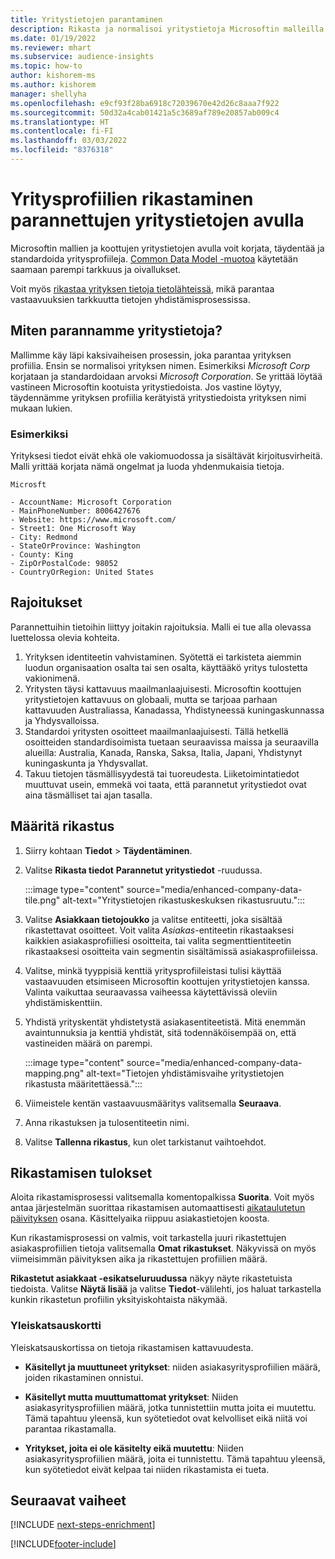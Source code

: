 ```yaml
---
title: Yritystietojen parantaminen
description: Rikasta ja normalisoi yritystietoja Microsoftin malleilla.
ms.date: 01/19/2022
ms.reviewer: mhart
ms.subservice: audience-insights
ms.topic: how-to
author: kishorem-ms
ms.author: kishorem
manager: shellyha
ms.openlocfilehash: e9cf93f28ba6918c72039670e42d26c8aaa7f922
ms.sourcegitcommit: 50d32a4cab01421a5c3689af789e20857ab009c4
ms.translationtype: HT
ms.contentlocale: fi-FI
ms.lasthandoff: 03/03/2022
ms.locfileid: "8376318"
---
```

# <a name="enrichment-of-company-profiles-with-enhanced-company-data"></a>Yritysprofiilien rikastaminen parannettujen yritystietojen avulla

Microsoftin mallien ja koottujen yritystietojen avulla voit korjata, täydentää ja standardoida yritysprofiileja. [Common Data Model -muotoa](/common-data-model/schema/core/applicationcommon/account) käytetään saamaan parempi tarkkuus ja oivallukset.

Voit myös [rikastaa yrityksen tietoja tietolähteissä](data-sources-enrichment.md), mikä parantaa vastaavuuksien tarkkuutta tietojen yhdistämisprosessissa. 

## <a name="how-we-enhance-company-data"></a>Miten parannamme yritystietoja?

Mallimme käy läpi kaksivaiheisen prosessin, joka parantaa yrityksen profiilia. Ensin se normalisoi yrityksen nimen. Esimerkiksi *Microsoft Corp* korjataan ja standardoidaan arvoksi *Microsoft Corporation*. Se yrittää löytää vastineen Microsoftin kootuista yritystiedoista. Jos vastine löytyy, täydennämme yrityksen profiilia kerätyistä yritystiedoista yrityksen nimi mukaan lukien.


### <a name="example"></a>Esimerkiksi

Yrityksesi tiedot eivät ehkä ole vakiomuodossa ja sisältävät kirjoitusvirheitä. Malli yrittää korjata nämä ongelmat ja luoda yhdenmukaisia tietoja.

```Input
Microsft
```

```Output
- AccountName: Microsoft Corporation
- MainPhoneNumber: 8006427676
- Website: https://www.microsoft.com/
- Street1: One Microsoft Way
- City: Redmond
- StateOrProvince: Washington
- County: King
- ZipOrPostalCode: 98052
- CountryOrRegion: United States
```

## <a name="limitations"></a>Rajoitukset

Parannettuihin tietoihin liittyy joitakin rajoituksia. Malli ei tue alla olevassa luettelossa olevia kohteita.

1.  Yrityksen identiteetin vahvistaminen. Syötettä ei tarkisteta aiemmin luodun organisaation osalta tai sen osalta, käyttääkö yritys tulostetta vakionimenä.
2.  Yritysten täysi kattavuus maailmanlaajuisesti. Microsoftin koottujen yritystietojen kattavuus on globaali, mutta se tarjoaa parhaan kattavuuden Australiassa, Kanadassa, Yhdistyneessä kuningaskunnassa ja Yhdysvalloissa.
3.  Standardoi yritysten osoitteet maailmanlaajuisesti. Tällä hetkellä osoitteiden standardisoimista tuetaan seuraavissa maissa ja seuraavilla alueilla: Australia, Kanada, Ranska, Saksa, Italia, Japani, Yhdistynyt kuningaskunta ja Yhdysvallat.
4.  Takuu tietojen täsmällisyydestä tai tuoreudesta. Liiketoimintatiedot muuttuvat usein, emmekä voi taata, että parannetut yritystiedot ovat aina täsmälliset tai ajan tasalla.

## <a name="configure-the-enrichment"></a>Määritä rikastus

1. Siirry kohtaan **Tiedot** > **Täydentäminen**.

1. Valitse **Rikasta tiedot** **Parannetut yritystiedot** -ruudussa.

   :::image type="content" source="media/enhanced-company-data-tile.png" alt-text="Yritystietojen rikastuskeskuksen rikastusruutu.":::

1. Valitse **Asiakkaan tietojoukko** ja valitse entiteetti, joka sisältää rikastettavat osoitteet. Voit valita *Asiakas*-entiteetin rikastaaksesi kaikkien asiakasprofiiliesi osoitteita, tai valita segmenttientiteetin rikastaaksesi osoitteita vain segmentin sisältämissä asiakasprofiileissa.

1. Valitse, minkä tyyppisiä kenttiä yritysprofiileistasi tulisi käyttää vastaavuuden etsimiseen Microsoftin koottujen yritystietojen kanssa. Valinta vaikuttaa seuraavassa vaiheessa käytettävissä oleviin yhdistämiskenttiin.

1.  Yhdistä yrityskentät yhdistetystä asiakasentiteetistä. Mitä enemmän avaintunnuksia ja kenttiä yhdistät, sitä todennäköisempää on, että vastineiden määrä on parempi.

    :::image type="content" source="media/enhanced-company-data-mapping.png" alt-text="Tietojen yhdistämisvaihe yritystietojen rikastusta määritettäessä.":::

1. Viimeistele kentän vastaavuusmääritys valitsemalla **Seuraava**.

1. Anna rikastuksen ja tulosentiteetin nimi.

1. Valitse **Tallenna rikastus**, kun olet tarkistanut vaihtoehdot.

## <a name="enrichment-results"></a>Rikastamisen tulokset

Aloita rikastamisprosessi valitsemalla komentopalkissa **Suorita**. Voit myös antaa järjestelmän suorittaa rikastamisen automaattisesti [aikataulutetun päivityksen](system.md#schedule-tab) osana. Käsittelyaika riippuu asiakastietojen koosta.

Kun rikastamisprosessi on valmis, voit tarkastella juuri rikastettujen asiakasprofiilien tietoja valitsemalla **Omat rikastukset**. Näkyvissä on myös viimeisimmän päivityksen aika ja rikastettujen profiilien määrä.

**Rikastetut asiakkaat -esikatseluruudussa** näkyy näyte rikastetuista tiedoista. Valitse **Näytä lisää** ja valitse **Tiedot**-välilehti, jos haluat tarkastella kunkin rikastetun profiilin yksityiskohtaista näkymää.

### <a name="overview-card"></a>Yleiskatsauskortti

Yleiskatsauskortissa on tietoja rikastamisen kattavuudesta. 

* **Käsitellyt ja muuttuneet yritykset**: niiden asiakasyritysprofiilien määrä, joiden rikastaminen onnistui.

* **Käsitellyt mutta muuttumattomat yritykset**: Niiden asiakasyritysprofiilien määrä, jotka tunnistettiin mutta joita ei muutettu. Tämä tapahtuu yleensä, kun syötetiedot ovat kelvolliset eikä niitä voi parantaa rikastamalla.

* **Yritykset, joita ei ole käsitelty eikä muutettu**: Niiden asiakasyritysprofiilien määrä, joita ei tunnistettu. Tämä tapahtuu yleensä, kun syötetiedot eivät kelpaa tai niiden rikastamista ei tueta.

## <a name="next-steps"></a>Seuraavat vaiheet

[!INCLUDE [next-steps-enrichment](../includes/next-steps-enrichment.md)]

[!INCLUDE[footer-include](../includes/footer-banner.md)]
